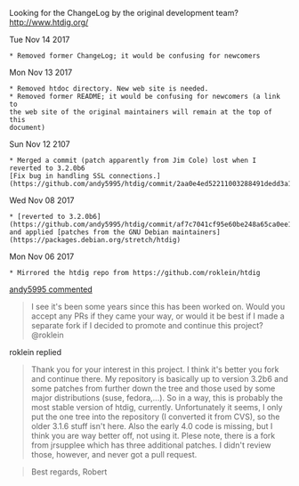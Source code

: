 Looking for the ChangeLog by the original development team?
http://www.htdig.org/

Tue Nov 14 2017

    * Removed former ChangeLog; it would be confusing for newcomers

Mon Nov 13 2017

    * Removed htdoc directory. New web site is needed.
    * Removed former README; it would be confusing for newcomers (a link to
    the web site of the original maintainers will remain at the top of this
    document)

Sun Nov 12 2107

    * Merged a commit (patch apparently from Jim Cole) lost when I reverted to 3.2.0b6
    [Fix bug in handling SSL connections.](https://github.com/andy5995/htdig/commit/2aa0e4ed52211003288491dedd3a1e72d1c4ddc1)

Wed Nov 08 2017

    * [reverted to 3.2.0b6](https://github.com/andy5995/htdig/commit/af7c7041cf95e60be248a65ca0ee162024e06345)
    and applied [patches from the GNU Debian maintainers](https://packages.debian.org/stretch/htdig)

Mon Nov 06 2017

    * Mirrored the htdig repo from https://github.com/roklein/htdig

[andy5995 commented](https://github.com/roklein/htdig/issues/1)

>I see it's been some years since this has been worked on. Would you accept
any PRs if they came your way, or would it be best if I made a separate fork
if I decided to promote and continue this project? @roklein


roklein replied

>Thank you for your interest in this project. I think it's better you fork
and continue there. My repository is basically up to version 3.2b6 and some
patches from further down the tree and those used by some major distributions
(suse, fedora,...). So in a way, this is probably the most stable version of
htdig, currently. Unfortunately it seems, I only put the one tree into the
repository (I converted it from CVS), so the older 3.1.6 stuff isn't here.
Also the early 4.0 code is missing, but I think you are way better off, not
using it. Plese note, there is a fork from jrsupplee which has three additional
patches. I didn't review those, however, and never got a pull request.

>Best regards,
Robert
